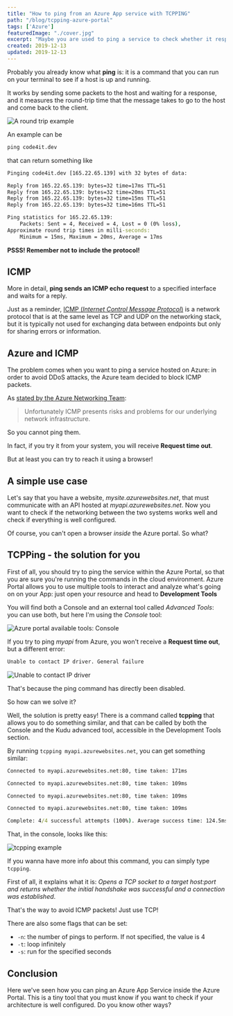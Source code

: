 ```yaml
---
title: "How to ping from an Azure App service with TCPPING"
path: "/blog/tcpping-azure-portal"
tags: ['Azure']
featuredImage: "./cover.jpg"
excerpt: "Maybe you are used to ping a service to check whether it responds or not. It works well using a local console, but within the Azure portal you must use another command: tcpping."
created: 2019-12-13
updated: 2019-12-13
---
```


Probably you already know what __ping__ is: it is a command that you can run on your terminal to see if a host is up and running.

It works by sending some packets to the host and waiting for a response, and it measures the round-trip time that the message takes to go to the host and come back to the client.

![A round trip example](https://media.giphy.com/media/g8A6kKFew4w0w/giphy.gif)

An example can be

```cmd
ping code4it.dev
```

that can return something like

```cmd
Pinging code4it.dev [165.22.65.139] with 32 bytes of data:

Reply from 165.22.65.139: bytes=32 time=17ms TTL=51
Reply from 165.22.65.139: bytes=32 time=20ms TTL=51
Reply from 165.22.65.139: bytes=32 time=15ms TTL=51
Reply from 165.22.65.139: bytes=32 time=16ms TTL=51

Ping statistics for 165.22.65.139:
    Packets: Sent = 4, Received = 4, Lost = 0 (0% loss),
Approximate round trip times in milli-seconds:
    Minimum = 15ms, Maximum = 20ms, Average = 17ms
```

__PSSS! Remember not to include the protocol!__

## ICMP

More in detail, __ping sends an ICMP echo request__ to a specified interface and waits for a reply.

Just as a reminder, [ICMP (_Internet Control Message Protocol_)](https://en.wikipedia.org/wiki/Internet_Control_Message_Protocol "ICMP explaination on Wikipedia") is a network protocol that is at the same level as TCP and UDP on the networking stack, but it is typically not used for exchanging data between endpoints but only for sharing errors or information.

## Azure and ICMP

The problem comes when you want to ping a service hosted on Azure: in order to avoid DDoS attacks, the Azure team decided to block ICMP packets.

As [stated by the Azure Networking Team](https://feedback.azure.com/forums/217313-networking/suggestions/3346609-icmp-support-for-azure-websites-roles-cloud-serv "Azure Networking Team answer"):
> Unfortunately ICMP presents risks and problems for our underlying network infrastructure.

So you cannot ping them.

In fact, if you try it from your system, you will receive __Request time out__.

But at least you can try to reach it using a browser!

## A simple use case

Let's say that you have a website, _mysite.azurewebsites.net_, that must communicate with an API hosted at _myapi.azurewebsites.net_. Now you want to check if the networking between the two systems works well and check if everything is well configured.

Of course, you can't open a browser _inside_ the Azure portal. So what?

## TCPPing - the solution for you

First of all, you should try to ping the service within the Azure Portal, so that you are sure you're running the commands in the cloud environment. Azure Portal allows you to use multiple tools to interact and analyze what's going on on your App: just open your resource and head to __Development Tools__

You will find both a Console and an external tool called _Advanced Tools_: you can use both, but here I'm using the _Console_ tool:

![Azure portal available tools: Console](https://res.cloudinary.com/bellons/image/upload/t_content-image/Code4IT/Articles/2019/tcpping/azure_tools.png "Azure portal Console link")

If you try to ping _myapi_ from Azure, you won't receive a __Request time out__, but a different error: 

```cmd
Unable to contact IP driver. General failure
```

![Unable to contact IP driver](https://res.cloudinary.com/bellons/image/upload/t_content-image/Code4IT/Articles/2019/tcpping/ping_console.png "PING error message")

That's because the ping command has directly been disabled.

So how can we solve it?

Well, the solution is pretty easy! There is a command called __tcpping__ that allows you to do something similar, and that can be called by both the Console and the Kudu advanced tool, accessible in the Development Tools section.

By running `tcpping myapi.azurewebsites.net`, you can get something similar:

```cmd
Connected to myapi.azurewebsites.net:80, time taken: 171ms

Connected to myapi.azurewebsites.net:80, time taken: 109ms

Connected to myapi.azurewebsites.net:80, time taken: 109ms

Connected to myapi.azurewebsites.net:80, time taken: 109ms

Complete: 4/4 successful attempts (100%). Average success time: 124.5ms
```

That, in the console, looks like this:

![tcpping example](https://res.cloudinary.com/bellons/image/upload/t_content-image/Code4IT/Articles/2019/tcpping/tcpping_console.png "TCPPing working example")

If you wanna have more info about this command, you can simply type `tcpping`.

First of all, it explains what it is: _Opens a TCP socket to a target host:port and returns whether the initial handshake was successful and a connection was established_.

That's the way to avoid ICMP packets! Just use TCP!

There are also some flags that can be set:

* `-n`: the number of pings to perform. If not specified, the value is 4
* `-t`: loop infinitely
* `-s`: run for the specified seconds

## Conclusion

Here we've seen how you can ping an Azure App Service inside the Azure Portal. This is a tiny tool that you must know if you want to check if your architecture is well configured. Do you know other ways?
